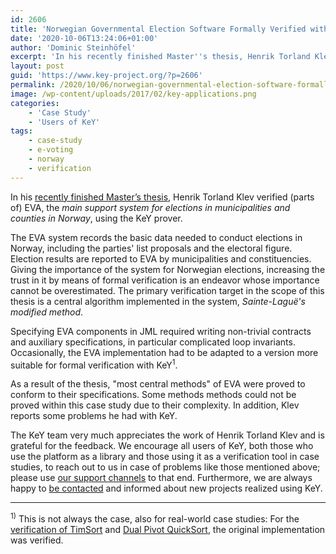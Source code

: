 ```yaml
---
id: 2606
title: 'Norwegian Governmental Election Software Formally Verified with KeY'
date: '2020-10-06T13:24:06+01:00'
author: 'Dominic Steinhöfel'
excerpt: 'In his recently finished Master''s thesis, Henrik Torland Klev verified (parts of) EVA, the main support system for elections in municipalities and counties in Norway, using the KeY prover.'
layout: post
guid: 'https://www.key-project.org/?p=2606'
permalink: /2020/10/06/norwegian-governmental-election-software-formally-verified-with-key/
image: /wp-content/uploads/2017/02/key-applications.png
categories:
    - 'Case Study'
    - 'Users of KeY'
tags:
    - case-study
    - e-voting
    - norway
    - verification
---
```


In his [recently finished Master’s thesis](https://www.duo.uio.no/handle/10852/79576?show=full), Henrik Torland Klev verified (parts of) EVA, the *main support system for elections in municipalities and counties in Norway*, using the KeY prover.

The EVA system records the basic data needed to conduct elections in Norway, including the parties' list proposals and the electoral figure. Election results are reported to EVA by municipalities and constituencies. Giving the importance of the system for Norwegian elections, increasing the trust in it by means of formal verification is an endeavor whose importance cannot be overestimated. The primary verification target in the scope of this thesis is a central algorithm implemented in the system, *Sainte-Laguë's modified method*.

Specifying EVA components in JML required writing non-trivial contracts and auxiliary specifications, in particular complicated loop invariants. Occasionally, the EVA implementation had to be adapted to a version more suitable for formal verification with KeY<sup>1</sup>.

As a result of the thesis, "most central methods" of EVA were proved to conform to their specifications. Some methods methods could not be proved within this case study due to their complexity. In addition, Klev reports some problems he had with KeY.

The KeY team very much appreciates the work of Henrik Torland Klev and is grateful for the feedback. We encourage all users of KeY, both those who use the platform as a library and those using it as a verification tool in case studies, to reach out to us in case of problems like those mentioned above; please use [our support channels](https://www.key-project.org/getting-started/) to that end. Furthermore, we are always happy to [be contacted](https://www.key-project.org/about/contact/) and informed about new projects realized using KeY.

- - - - - -

<sup>1)</sup> This is not always the case, also for real-world case studies: For the [verification of TimSort](http://www.envisage-project.eu/proving-android-java-and-python-sorting-algorithm-is-broken-and-how-to-fix-it/) and [Dual Pivot QuickSort](https://www.key-project.org/2017/08/17/dual-pivot/), the original implementation was verified.